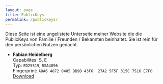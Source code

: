 ```yaml
---
layout: page
title: PublicKeys
permalink: /publickeys/
---
```


Diese Seite ist eine ungelistete Unterseite meiner Website die die PublicKeys von Familie / Freunden / Bekannten beinhaltet. Sie ist rein für den persönlichen Nutzen gedacht.

- **Fabian Heidelberg**  
  Capabilites: S, E  
  Typ: `ED25519`, `RSA4096`  
  Fingerprint: `A8A6 4872 0405 BB9D 43F6  27A2 5F5F 315C 7516 E7F0`  
  [Download](/downloads/mail@fheidelberg.xyz.public.pgp)  


